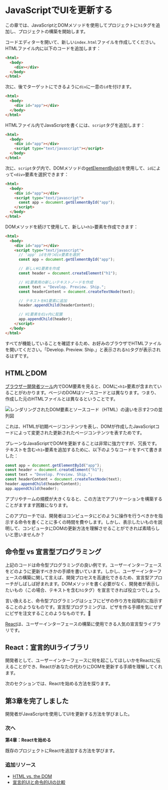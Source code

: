 # JavaScriptでUIを更新する

この章では、JavaScriptとDOMメソッドを使用してプロジェクトに`h1`タグを追加し、プロジェクトの構築を開始します。

コードエディターを開いて、新しい`index.html`ファイルを作成してください。HTMLファイル内に以下のコードを追加します：

```html
<html>
  <body>
    <div></div>
  </body>
</html>
```

次に、後でターゲットにできるように`div`に一意の`id`を付けます。

```html
<html>
  <body>
    <div id="app"></div>
  </body>
</html>
```

HTMLファイル内でJavaScriptを書くには、`script`タグを追加します：

```html
<html>
  <body>
    <div id="app"></div>
    <script type="text/javascript"></script>
  </body>
</html>
```

次に、`script`タグ内で、DOMメソッドの[getElementById()](https://developer.mozilla.org/en-US/docs/Web/API/Document/getElementById)を使用して、`id`によって`<div>`要素を選択できます：

```html
<html>
  <body>
    <div id="app"></div>
    <script type="text/javascript">
      const app = document.getElementById("app");
    </script>
  </body>
</html>
```

DOMメソッドを続けて使用して、新しい`<h1>`要素を作成できます：

```html
<html>
  <body>
    <div id="app"></div>
    <script type="text/javascript">
      // 'app' idを持つdiv要素を選択
      const app = document.getElementById("app");

      // 新しいH1要素を作成
      const header = document.createElement("h1");

      // H1要素用の新しいテキストノードを作成
      const text = "Develop. Preview. Ship.";
      const headerContent = document.createTextNode(text);

      // テキストをH1要素に追加
      header.appendChild(headerContent);

      // H1要素をdiv内に配置
      app.appendChild(header);
    </script>
  </body>
</html>
```

すべてが機能していることを確認するため、お好みのブラウザでHTMLファイルを開いてください。「Develop. Preview. Ship.」と表示される`h1`タグが表示されるはずです。

## HTMLとDOM

[ブラウザー開発者ツール](https://developer.mozilla.org/docs/Learn/Common_questions/Tools_and_setup/What_are_browser_developer_tools)内でDOM要素を見ると、DOMに`<h1>`要素が含まれていることがわかります。ページのDOMはソースコードとは異なります。つまり、作成した元のHTMLファイルとは異なるということです。

![レンダリングされたDOM要素とソースコード（HTML）の違いを示す2つの並列図](https://nextjs.org/_next/image?url=https%3A%2F%2Fh8DxKfmAPhn8O0p3.public.blob.vercel-storage.com%2Flearn%2Fdark%2Flearn-dom-and-source.png&w=3840&q=75)

これは、HTMLが初期ページコンテンツを表し、DOMが作成したJavaScriptコードによって変更された更新されたページコンテンツを表すためです。

プレーンなJavaScriptでDOMを更新することは非常に強力ですが、冗長です。テキストを含む`<h1>`要素を追加するために、以下のようなコードをすべて書きました：

```javascript
const app = document.getElementById("app");
const header = document.createElement("h1");
const text = "Develop. Preview. Ship.";
const headerContent = document.createTextNode(text);
header.appendChild(headerContent);
app.appendChild(header);
```

アプリやチームの規模が大きくなると、この方法でアプリケーションを構築することがますます困難になります。

このアプローチでは、開発者はコンピュータにどのように操作を行うべきかを指示する命令を書くことに多くの時間を費やします。しかし、表示したいものを説明して、コンピュータにDOMの更新方法を理解させることができれば素晴らしいと思いませんか？

## 命令型 vs 宣言型プログラミング

上記のコードは命令型プログラミングの良い例です。ユーザーインターフェースをどのように更新すべきかの手順を書いています。しかし、ユーザーインターフェースの構築に関して言えば、開発プロセスを高速化できるため、宣言型アプローチがしばしば好まれます。DOMメソッドを書く必要がなく、開発者が表示したいもの（この場合、テキストを含む`h1`タグ）を宣言できれば役立つでしょう。

言い換えると、命令型プログラミングはシェフにピザの作り方を段階的に指示することのようなものです。宣言型プログラミングは、ピザを作る手順を気にせずにピザを注文することのようなものです。🍕

[React](https://react.dev/)は、ユーザーインターフェースの構築に使用できる人気の宣言型ライブラリです。

## React：宣言的UIライブラリ

開発者として、ユーザーインターフェースに何を起こしてほしいかをReactに伝えることができ、Reactがあなたの代わりにDOMを更新する手順を理解してくれます。

次のセクションでは、Reactを始める方法を探ります。

## 第3章を完了しました

開発者がJavaScriptを使用してUIを更新する方法を学びました。

### 次へ

**第4章：Reactを始める**

既存のプロジェクトにReactを追加する方法を学びます。

### 追加リソース

- [HTML vs. the DOM](https://developer.chrome.com/docs/devtools/dom/#appendix)
- [宣言的UIと命令的UIの比較](https://react.dev/learn/reacting-to-input-with-state#how-declarative-ui-compares-to-imperative)
